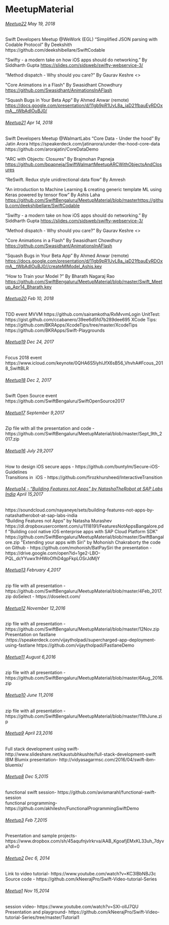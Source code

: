 # MeetupMaterial

<H6><a href="https://www.meetup.com/SwiftBengaluru/events/250325660/">Meetup22</a> May 19, 2018</H6> Swift Developers Meetup @WeWork (EGL)
“Simplified JSON parsing with Codable Protocol” By Deekshith 
https://github.com/deekshibellare/SwiftCodable

“Swifty - a modern take on how iOS apps should do networking.” By Siddharth Gupta
https://slides.com/sidsweb/swifty-webservice-3/

“Method dispatch - Why should you care?” By Gaurav Keshre
<>

"Core Animations in a Flash" By Swasidhant Chowdhury
https://github.com/Swasidhant/AnimationsInAFlash

“Squash Bugs in Your Beta App” By Ahmed Anwar (remote)
https://docs.google.com/presentation/d/11gb9pR1UvL8a_jaD21fbauEyRDOxmA__tWbAdlOuBJ0/

<H6><a href="https://www.meetup.com/SwiftBengaluru/events/247940078/">Meetup21</a> Apr 14, 2018</H6>
Swift Developers Meetup @WalmartLabs
“Core Data - Under the hood” By Jatin Arora
https://speakerdeck.com/jatinarora/under-the-hood-core-data
https://github.com/arorajatin/CoreDataDemo

“ARC with Objects: Closures” By Brajmohan Papneja
https://github.com/bpapneja/SwiftWalmartMeetupARCWithObjectsAndClosures

“ReSwift. Redux style unidirectional data flow” By Amresh

“An introduction to Machine Learning & creating generic template ML using Keras powered by tensor flow” By Ashis Laha
https://github.com/SwiftBengaluru/MeetupMaterial/blob/masterhttps://github.com/deekshibellare/SwiftCodable

“Swifty - a modern take on how iOS apps should do networking.” By Siddharth Gupta
https://slides.com/sidsweb/swifty-webservice-3/

“Method dispatch - Why should you care?” By Gaurav Keshre
<>

"Core Animations in a Flash" By Swasidhant Chowdhury
https://github.com/Swasidhant/AnimationsInAFlash

“Squash Bugs in Your Beta App” By Ahmed Anwar (remote)
https://docs.google.com/presentation/d/11gb9pR1UvL8a_jaD21fbauEyRDOxmA__tWbAdlOuBJ0//createMlModel_Ashis.key

“How to Train your Model ?” By Bharath Nagaraj Rao
https://github.com/SwiftBengaluru/MeetupMaterial/blob/master/Swift_Meetup_Apr14_Bharath.key

<H6><a href="https://www.meetup.com/SwiftBengaluru/events/246678199/">Meetup20</a> Feb 10, 2018</H6>
TDD event
MVVM https://github.com/sairamkotha/RxMvvmLogin
UnitTest: https://gist.github.com/ccabanero/39ee6d5fd7b289dee695
XCode Tips:
https://github.com/BKRApps/XcodeTips/tree/master/XcodeTips
https://github.com/BKRApps/Swift-Playgrounds

<H6><a href="https://www.meetup.com/SwiftBengaluru/events/245915146/">Meetup19</a> Dec 24, 2017</H6>
Focus 2018 event https://www.icloud.com/keynote/0QHA6S5lyhIJfX6sB56_VhvhA#Fcous_2018_SwiftBLR

<H6><a href="https://www.meetup.com/SwiftBengaluru/events/244071134/">Meetup18</a> Dec 2, 2017</H6>
Swift Open Source event https://github.com/SwiftBengaluru/SwiftOpenSource2017 

<H6><a href="https://www.meetup.com/SwiftBengaluru/events/242687051/">Meetup17</a> September 9,2017</H6>
Zip file with all the presentation and code - https://github.com/SwiftBengaluru/MeetupMaterial/blob/master/Sept_9th_2017.zip

<H6><a href="https://www.meetup.com/SwiftBengaluru/events/241324289/">Meetup16</a> July 29,2017</H6>
How to design iOS secure apps - https://github.com/buntylm/Secure-iOS-Guidelines <BR/>
Transitions in  iOS - https://github.com/firozkhursheed/InteractiveTransition

<H6><a href="https://www.meetup.com/SwiftBengaluru/events/238760191/">Meetup14 - “Building Features not Apps” by NatashaTheRobot at SAP Labs India</a> April 15,2017</H6>
https://soundcloud.com/nayaneye/sets/building-features-not-apps-by-natashatherobot-at-sap-labs-india<BR/>
“Building Features not Apps” by Natasha Murashev https://dl.dropboxusercontent.com/u/1118191/FeaturesNotAppsBangalore.pdf
"Building cool native iOS enterprise apps with SAP Cloud Platform SDK" https://github.com/SwiftBengaluru/MeetupMaterial/blob/master/SwiftBangalore.zip
"Extending your apps with Siri" by Mohonish Chakraborty
 the code on Github - https://github.com/mohonish/BatPaySiri
 the presentation - https://drive.google.com/open?id=1ge2-LBO-PQL_dcYYuwx1hHWoOfhD4gpFkpLOSrJdMjY

<H6><a href="https://www.meetup.com/SwiftBengaluru/events/236984579/">Meetup13</a> February 4,2017</H6>
zip file with all presentation - https://github.com/SwiftBengaluru/MeetupMaterial/blob/master/4Feb_2017.zip
doSelect - https://doselect.com/

<H6><a href="https://www.meetup.com/SwiftBengaluru/events/234858536/">Meetup12</a> November 12,2016</H6>
zip file with all presentation - https://github.com/SwiftBengaluru/MeetupMaterial/blob/master/12Nov.zip
Presentation on fastlane :https://speakerdeck.com/vijaytholpadi/supercharged-app-deployment-using-fastlane
 https://github.com/vijaytholpadi/FastlaneDemo

<H6><a href="https://www.meetup.com/SwiftBengaluru/events/232468344/">Meetup11</a> August 6,2016</H6>
zip file with all presentation - https://github.com/SwiftBengaluru/MeetupMaterial/blob/master/6Aug_2016.zip

<H6><a href="http://www.meetup.com/SwiftBengaluru/events/231004273/">Meetup10</a> June 11,2016</H6>
zip file with all presentation - https://github.com/SwiftBengaluru/MeetupMaterial/blob/master/11thJune.zip

<H6><a href="http://www.meetup.com/SwiftBengaluru/events/229963536/">Meetup9</a> April 23,2016</H6>
Full stack development using swift- http://www.slideshare.net/kaustubhkushte/full-stack-development-swift <Br/>
IBM Blumix presentation- http://vidyasagarmsc.com/2016/04/swift-ibm-bluemix/

<H6><a href="http://www.meetup.com/SwiftBengaluru/events/226646911/">Meetup8</a> Dec 5,2015</H6>
functional swift session- https://github.com/avismarahl/functional-swift-session  <Br/>
functional programming- https://github.com/akhileshn/FunctionalProgrammingSwiftDemo  

<H6><a href="http://www.meetup.com/SwiftBengaluru/events/219955301/">Meetup3</a> Feb 7,2015</H6>
Presentation and sample projects- https://www.dropbox.com/sh/45aqufnjvlrkrva/AAB_KgoafjEMxKL33uh_7dyva?dl=0

<H6><a href="http://www.meetup.com/SwiftBengaluru/events/219043776/">Meetup2</a> Dec 6, 2014</H6>
Link to video tutorial- https://www.youtube.com/watch?v=KC3lBbNBJ3c <Br/>
Source code - https://github.com/kNeerajPro/Swift-Video-tutorial-Series

<H6><a href="http://www.meetup.com/SwiftBengaluru/events/216461272/">Meetup1</a> Nov 15,2014</H6>
session video- https://www.youtube.com/watch?v=SXl-olIJ7QU <Br/>
Presentation and playground- https://github.com/kNeerajPro/Swift-Video-tutorial-Series/tree/master/Tutorial1





